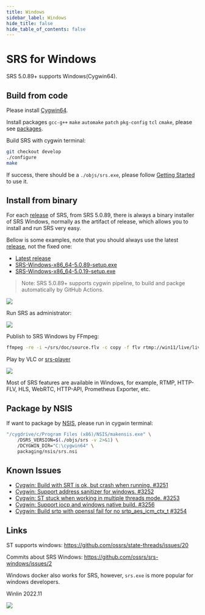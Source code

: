 ```yaml
---
title: Windows
sidebar_label: Windows
hide_title: false
hide_table_of_contents: false
---
```


# SRS for Windows

SRS 5.0.89+ supports Windows(Cygwin64).

## Build from code

Please install [Cygwin64](https://cygwin.com/install.html).

Install packages `gcc-g++` `make` `automake` `patch` `pkg-config` `tcl` `cmake`, please see [packages](https://github.com/cygwin/cygwin-install-action#parameters).

Build SRS with cygwin terminal:

```bash
git checkout develop
./configure
make
```

If success, there should be a `./objs/srs.exe`, please follow [Getting Started](./getting-started.md) to use it.

## Install from binary

For each [release](https://github.com/ossrs/srs/releases) of SRS, from SRS 5.0.89, there is always a binary installer of SRS Windows, normally as the artifact of release, which allows you to install and run SRS very easy.

Bellow is some examples, note that you should always use the latest [release](https://github.com/ossrs/srs/releases), not the fixed one:

* [Latest release](https://github.com/ossrs/srs/releases)
* [SRS-Windows-x86_64-5.0.89-setup.exe](https://github.com/ossrs/srs/releases/tag/v5.0.89)
* [SRS-Windows-x86_64-5.0.19-setup.exe](https://github.com/ossrs/srs/releases/tag/v5.0.19)

> Note: SRS 5.0.89+ supports cygwin pipeline, to build and packge automatically by GitHub Actions.

![](/img/windows-2022-11-20-001.png)

Run SRS as administrator:

![](/img/windows-2022-11-20-002.png)

Publish to SRS Windows by FFmpeg:

```bash
ffmpeg -re -i ~/srs/doc/source.flv -c copy -f flv rtmp://win11/live/livestream
```

Play by VLC or [srs-player](http://win11:8080/)

![](/img/windows-2022-11-20-003.png)

Most of SRS features are available in Windows, for example, RTMP, HTTP-FLV, HLS, WebRTC, HTTP-API, Prometheus Exporter, etc.

## Package by NSIS

If want to package by [NSIS](https://nsis.sourceforge.io/Download), please run in cygwin terminal:

```bash
"/cygdrive/c/Program Files (x86)/NSIS/makensis.exe" \
    /DSRS_VERSION=$(./objs/srs -v 2>&1) \
    /DCYGWIN_DIR="C:\cygwin64" \
    packaging/nsis/srs.nsi
```

## Known Issues

* [Cygwin: Build with SRT is ok, but crash when running. #3251](https://github.com/ossrs/srs/issues/3251)
* [Cygwin: Support address sanitizer for windows. #3252](https://github.com/ossrs/srs/issues/3252)
* [Cygwin: ST stuck when working in multiple threads mode. #3253](https://github.com/ossrs/srs/issues/3253)
* [Cygwin: Support iocp and windows native build. #3256](https://github.com/ossrs/srs/issues/3256)
* [Cygwin: Build srtp with openssl fail for no srtp_aes_icm_ctx_t #3254](https://github.com/ossrs/srs/issues/3254)

## Links

ST supports windows: https://github.com/ossrs/state-threads/issues/20

Commits about SRS Windows: https://github.com/ossrs/srs-windows/issues/2

Windows docker also works for SRS, however, `srs.exe` is more popular for windows developers.

Winlin 2022.11

![](https://ossrs.io/gif/v1/sls.gif?site=ossrs.io&path=/lts/doc/en/v7/windows)


